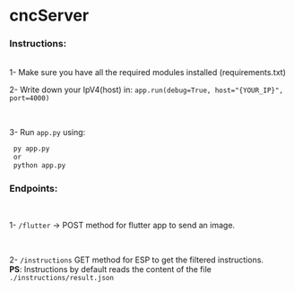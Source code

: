 # cncServer

### Instructions:

<br>
1- Make sure you have all the required modules installed (requirements.txt)

<br>

2- Write down your IpV4(host) in: `app.run(debug=True, host="{YOUR_IP}", port=4000)`

<br>

3- Run `app.py` using:

```sh
 py app.py
 or
 python app.py
```

### Endpoints:

<br>

1- `/flutter` -> POST method for flutter app to send an image.

<br>

2- `/instructions` GET method for ESP to get the filtered instructions.
<br>
**PS**: Instructions by default reads the content of the file `./instructions/result.json `
